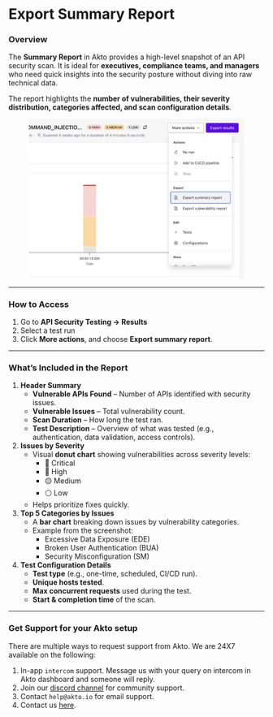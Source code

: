 # Export Summary Report

### Overview

The **Summary Report** in Akto provides a high-level snapshot of an API security scan. It is ideal for **executives, compliance teams, and managers** who need quick insights into the security posture without diving into raw technical data.

The report highlights the **number of vulnerabilities, their severity distribution, categories affected, and scan configuration details**.

<figure><img src="../../.gitbook/assets/image (132).png" alt=""><figcaption></figcaption></figure>

***

### How to Access

1. Go to **API Security Testing → Results**
2. Select a test run
3. Click **More actions**, and choose **Export summary report**.

***

### What’s Included in the Report

1. **Header Summary**
   * **Vulnerable APIs Found** – Number of APIs identified with security issues.
   * **Vulnerable Issues** – Total vulnerability count.
   * **Scan Duration** – How long the test ran.
   * **Test Description** – Overview of what was tested (e.g., authentication, data validation, access controls).
2. **Issues by Severity**
   * Visual **donut chart** showing vulnerabilities across severity levels:
     * 🔴 Critical
     * 🔶 High
     * 🟡 Medium
     * ⚪ Low
   * Helps prioritize fixes quickly.
3. **Top 5 Categories by Issues**
   * A **bar chart** breaking down issues by vulnerability categories.
   * Example from the screenshot:
     * Excessive Data Exposure (EDE)
     * Broken User Authentication (BUA)
     * Security Misconfiguration (SM)
4. **Test Configuration Details**
   * **Test type** (e.g., one-time, scheduled, CI/CD run).
   * **Unique hosts tested**.
   * **Max concurrent requests** used during the test.
   * **Start & completion time** of the scan.

***

### Get Support for your Akto setup

There are multiple ways to request support from Akto. We are 24X7 available on the following:

1. In-app `intercom` support. Message us with your query on intercom in Akto dashboard and someone will reply.
2. Join our [discord channel](https://www.akto.io/community) for community support.
3. Contact `help@akto.io` for email support.
4. Contact us [here](https://www.akto.io/contact-us).
